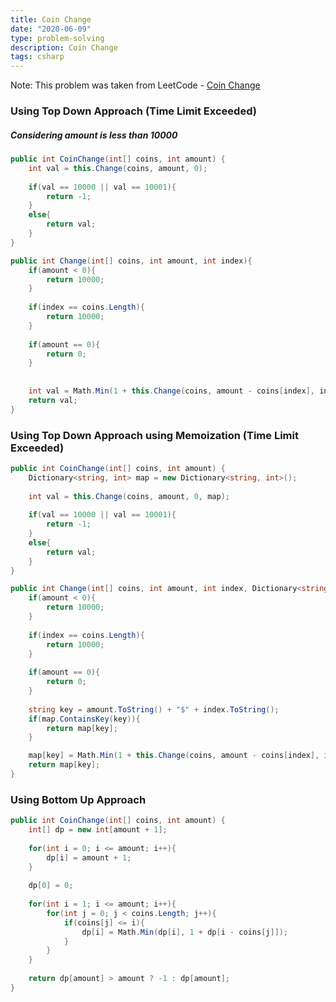 ```yaml
---
title: Coin Change
date: "2020-06-09"
type: problem-solving
description: Coin Change
tags: csharp
---
```


Note: This problem was taken from LeetCode - [Coin Change](https://leetcode.com/problems/coin-change/)

### Using Top Down Approach (Time Limit Exceeded)

##### Considering amount is less than 10000

```csharp
public int CoinChange(int[] coins, int amount) {
	int val = this.Change(coins, amount, 0);
	
	if(val == 10000 || val == 10001){
		return -1;
	}
	else{
		return val;
	}
}

public int Change(int[] coins, int amount, int index){
	if(amount < 0){
		return 10000;
	}
	
	if(index == coins.Length){
		return 10000;
	}
	
	if(amount == 0){
		return 0;
	}
	
	
	int val = Math.Min(1 + this.Change(coins, amount - coins[index], index),this.Change(coins, amount, index + 1));
	return val;
}
```

### Using Top Down Approach using Memoization (Time Limit Exceeded)

```csharp
public int CoinChange(int[] coins, int amount) {
	Dictionary<string, int> map = new Dictionary<string, int>();
	
	int val = this.Change(coins, amount, 0, map);
	
	if(val == 10000 || val == 10001){
		return -1;
	}
	else{
		return val;
	}
}

public int Change(int[] coins, int amount, int index, Dictionary<string, int> map){
	if(amount < 0){
		return 10000;
	}
	
	if(index == coins.Length){
		return 10000;
	}
	
	if(amount == 0){
		return 0;
	}
	
	string key = amount.ToString() + "$" + index.ToString();
	if(map.ContainsKey(key)){
		return map[key];
	}

	map[key] = Math.Min(1 + this.Change(coins, amount - coins[index], index, map),this.Change(coins, amount, index + 1, map));
	return map[key];
}
```

### Using Bottom Up Approach

```csharp
public int CoinChange(int[] coins, int amount) {
	int[] dp = new int[amount + 1];
	
	for(int i = 0; i <= amount; i++){
		dp[i] = amount + 1;
	}
	
	dp[0] = 0;
	
	for(int i = 1; i <= amount; i++){
		for(int j = 0; j < coins.Length; j++){
			if(coins[j] <= i){
				dp[i] = Math.Min(dp[i], 1 + dp[i - coins[j]]);
			}
		}
	}
	
	return dp[amount] > amount ? -1 : dp[amount];
}
```
